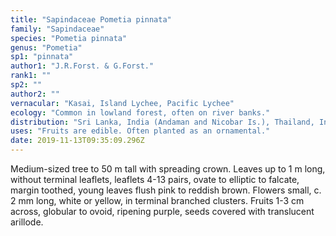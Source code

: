 ```yaml
---
title: "Sapindaceae Pometia pinnata"
family: "Sapindaceae"
species: "Pometia pinnata"
genus: "Pometia"
sp1: "pinnata"
author1: "J.R.Forst. & G.Forst."
rank1: ""
sp2: ""
author2: ""
vernacular: "Kasai, Island Lychee, Pacific Lychee"
ecology: "Common in lowland forest, often on river banks."
distribution: "Sri Lanka, India (Andaman and Nicobar Is.), Thailand, Indochina, throughout Malesia and Pacific to Fiji, Samoa and Tonga."
uses: "Fruits are edible. Often planted as an ornamental."
date: 2019-11-13T09:35:09.296Z
---
```

Medium-sized tree to 50 m tall with spreading crown. Leaves up to 1 m long, without terminal leaflets, leaflets 4-13 pairs, ovate to elliptic to falcate, margin toothed, young leaves flush pink to reddish brown. Flowers small, c. 2 mm long, white or yellow, in terminal branched clusters. Fruits 1-3 cm across, globular to ovoid, ripening purple, seeds covered with translucent arillode.